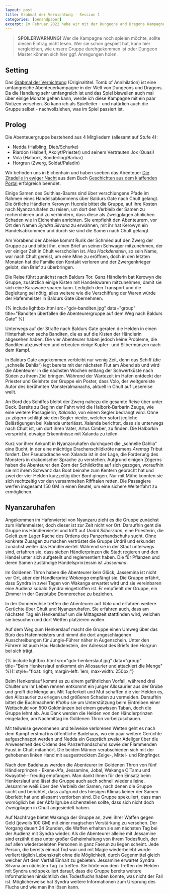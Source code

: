 ```yaml
---
layout: post
title: Grabmal der Vernichtung - Session 1
categories: [penandpaper]
excerpt: Im Februar 2022 habe wir mit der Dungeons and Dragons Kampagne Grabmal der Vernichtung angefangen. Dies ist der Spielbericht der ersten Session.
---
```




> **SPOILERWARNUNG!** Wer die Kampagne noch spielen möchte, sollte diesen Eintrag nicht lesen. Wer sie schon gespielt hat, kann hier vergleichen, wie unsere Gruppe durchgekommen ist oder Dungeon Master können sich hier ggf. Anregungen holen.

## Setting

Das [Grabmal der Vernichtung](https://www.dnddeutsch.de/grabmal-der-vernichtung/) (Originaltitel: Tomb of Annihilation) ist eine umfangreiche Abenteuerkampagne in der Welt von Dungeons und Dragons. Da die Handlung sehr umfangreich ist und das Spiel bisweilen auch mal über einige Monate gehen kann, werde ich diese Kampagne mit ein paar Notizen versehen. So kann ich als Spielleiter - und natürlich auch die Gruppe selbst - nachvollziehen, was im Spiel passiert ist.

## Prolog

Die Abenteuergruppe bestehend aus 4 Mitgliedern (allesamt auf Stufe 4):

- Nedda (Halbling, Dieb/Schurke)
- Riardon (Halbelf, Akolyt/Priester) und seinem Vertrauten Jox (Quasi)
- Vola (Halbork, Sonderling/Barbar)
- Horgrun (Zwerg, Soldat/Paladin)

Wir befinden uns in Eichenhain und haben soeben das Abenteuer [Die Zitadelle in ewiger Nacht](https://www.dnddeutsch.de/die-zitadelle-in-ewiger-nacht/) aus dem Buch [Geschichten aus dem klaffenden Portal](https://www.dnddeutsch.de/geschichten-aus-dem-klaffenden-portal/) erfolgreich beendet.

Einige Samen des Gulthias-Baums sind über verschlungene Pfade im Rahmen eines Handelsabkommens über Baldurs Gate nach Chult gelangt. Die örtliche Händlerin Kerowyn Hucrele bittet die Gruppe, auf ihre Kosten nach Nyanzaruhafen zu reisen, um dort den Verbleib der Samen zu recherchieren und zu verhindern, dass diese als Zweigplagen ähnlichen Schaden wie in Eichenhain anrichten. Sie empfiehlt den Abenteurern, vor Ort den Namen _Syndra Silvana_ zu erwähnen, mit ihr hat Kerowyn ein Handelsabkommen und durch sie sind die Samen nach Chult gelangt.

Am Vorabend der Abreise kommt Rurik der Schmied auf den Zwerg der Gruppe zu und bittet ihn, einen Brief an seinen Schwager mitzunehmen, der vor einiger Zeit in Chult verschollen ist. _Hau Hackdenstein_, so sein Name, war nach Chult gereist, um eine Mine zu eröffnen, doch in den letzten Monaten hat die Familie den Kontakt verloren und der Zwergenkrieger gelobt, den Brief zu überbringen.

Die Reise führt zunächst nach Baldurs Tor. Ganz Händlerin bat Kerowyn die Gruppe, zusätzlich einige Kisten mit Handelswaren mitzunehmen, damit sie sich eine Karawane sparen kann. Lediglich den Transport und die Begleitung sei nötig, alles weitere wie die Verschiffung der Waren würde der Hafenmeister in Baldurs Gate übernehmen.

{% include lightbox.html src="gdv-banditen.jpg" data="group" title="Banditen überfallen die Abenteurergruppe auf dem Weg nach Baldurs Gate" %}

Unterwegs auf der Straße nach Baldurs Gate geraten die Helden in einen Hinterhalt von sechs Banditen, die es auf die Kisten der Händlerin abgesehen haben. Die vier Abenteurer haben jedoch keine Probleme, die Banditen abzuwehren und erbeuten einige Kupfer- und Silbermünzen nach dem Kampf.

In Baldurs Gate angekommen verbleibt nur wenig Zeit, denn das Schiff (die „schnelle Dahlia“) legt bereits mit der nächsten Flut am Abend ab und wird die Abenteurer in die nächsten Wochen entlang der Schwertküste nach Süden zu ihrem Ziel bringen. Während der Wartezeit im Hafen entdeckt der Priester und Gelehrte der Gruppe ein Poster, dass Volo, der weitgereiste Autor des berühmten Monsteralmanachs, aktuell in Chult auf Lesereise weilt.

An Bord des Schiffes bleibt der Zwerg nahezu die gesamte Reise über unter Deck. Bereits zu Beginn der Fahrt wird die Halbork-Barbarin Zeuge, wie eine weitere Passagierin, _Xalanda_, von einem Segler bedrängt wird. Ohne zu zögern schlägt sie den Segler nieder, welcher sofort jegliche Belästigungen bei Xalanda unterlässt. Xalanda berichtet, dass sie unterwegs nach Chult ist, um dort ihren Vater, Artus Cimber, zu finden. Die Halborkin verspricht, etwaige Erkenntnisse mit Xalanda zu teilen.

Kurz vor ihrer Ankunft in Nyanzaruhafen durchquert die „schnelle Dahlia“ eine Bucht, in der eine mächtige Drachenschildkröte namens _Aremag_ Tribut fordert. Der Pseudodrache von Xalanda ist in der Lage, die Forderung des Monsters in drakonischer Sprache zu verstehen. Aufgrund einigen Zögerns haben die Abenteurer den Zorn der Schildkröte auf sich gezogen, woraufhin sie mit ihrem Schwanz das Boot beinahe zum Kentern gebracht hat und zwei der vier Helden kurzzeitig über Bord gingen. Nur mit Mühe konnten sie sich rechtzeitig vor den versammelten Riffhaien retten. Die Passagiere werfen insgesamt 150 GM in einen Beutel, um eine sichere Weiterfahrt zu ermöglichen.

## Nyanzaruhafen

Angekommen im Hafenviertel von Nyanzaru zieht es die Gruppe zunächst zum Hafenmeister, doch dieser ist zur Zeit nicht vor Ort. Daraufhin geht die Gruppe ins Händlerviertel und trifft auf _Undril Silberzahn_, eine Priesterin, die Geleit zum Lager Rache des Ordens des Panzerhandschuhs sucht. Ohne konkrete Zusagen zu machen vertröstet die Gruppe Undril und erkundet zunächst weiter das Händlerviertel. Während sie in der Stadt unterwegs sind, erfahren sie, dass sieben Händlerprinzen die Stadt regieren und den Handel unter sich aufgeteilt und reglementiert haben. Die für Pflanzen und deren Samen zuständige Handelsprinzessin ist _Jassemina_.

Im Goldenen Thron haben die Abenteurer kein Glück, Jassemina ist nicht vor Ort, aber der Händlerprinz _Wakanga_ empfängt sie. Die Gruppe erfährt, dass Syndra in zwei Tagen von Wakanga erwartet wird und sie vereinbaren eine Audienz sobald Syndra eingetroffen ist. Er empfiehlt der Gruppe, ein Zimmer in der Gaststube Donnerechse zu beziehen.

In der Donnerechse treffen die Abenteurer auf _Volo_ und erfahren weitere Gerüchte über Chult und Nyanzaruhafen. Sie erfahren auch, dass am nächsten Tag ein Henkerslauf um die Mittagszeit stattfinden wird, welchen sie besuchen und dort Wetten platzieren wollen.

Auf dem Weg zum Henkerslauf macht die Gruppe einen Umweg über das Büro des Hafenmeisters und nimmt die dort angeschlagenen Ausschreibungen für Jungle-Führer näher in Augenschein. Unter den Führern ist auch Hau Hackdenstein, der Adressat des Briefs den Horgrun bei sich trägt.

{% include lightbox.html src="gdv-henkerslauf.jpg" data="group" title="Beim Henkerslauf entkommt ein Allosaurier und attackiert die Menge" %}{: style="float: right; margin-left: 1em; max-width: 250px;"}

Beim Henkerslauf kommt es zu einem gefährlichen Vorfall, während drei Chulter um ihr Leben rennen entkommt ein junger Allosaurier aus der Grube und greift die Menge an. Mit Tapferkeit und Mut schaffen die vier Helden es, den Allosaurier zu erlegen und größeren Schaden zu vermeiden. Daraufhin bittet die Buchmacherin _K’lahu_ sie um Unterstützung beim Eintreiben einer Wettschuld von 500 Goldmünzen bei einem gewissen Taban, doch die Gruppe lehnt ab. Aus Dank werden die Helden von den Händlerprinzen eingeladen, am Nachmittag im Goldenen Thron vorbeizuschauen.

Mit teilweise gewonnenen und teilweise verlorenen Wetten geht es nach dem Kampf erstmal ins öffentliche Badehaus, wo ein paar weitere Gerüchte aufgeschnappt werden und Nedda ein Gespräch zweier Adeliger über die Anwesenheit des Ordens des Panzerhandschuhs sowie der Flammenden Faust in Chult mitanhört. Die beiden Männer verabschieden sich mit der gehobenen linken Hand mit ausgestrecktem Zeige-, Mittel- und Ringfinger.

Nach dem Badehaus werden die Abenteurer im Goldenen Thron von fünf Händlerprinzen - Ekene-Afa, Jessamine, Jobal, Wakanga O’Tamu und Kwayothé  - freudig empfangen. Man dankt ihnen für den Einsatz beim Henkerslauf und lässt die Gruppe auch auch schnell wieder alleine. Jessamine weiß über den Verbleib der Samen, nach denen die Gruppe sucht und berichtet, dass aufgrund des hiesigen Klimas keiner der Samen überlebt hat und allesamt verdorben sind. Die Gruppe spekuliert, dass man womöglich bei der Abfallgrube sicherstellen sollte, dass sich nicht doch Zweigplagen in Chult angesiedelt haben.

Auf Nachfrage bietet Wakanga der Gruppe an, zwei ihrer Waffen gegen Geld (jeweils 100 GM) mit einer magischen Verstärkung zu versehen. Der Vorgang dauert 24 Stunden, die Waffen erhalten sie am nächsten Tag bei der Audienz mit Syndra wieder. Als die Abenteurer alleine mit Jessamine sind erzählt diese unter großer Geheimhaltung von ihrem Todesfluch, der auf allen wiederbelebten Personen in ganz Faerun zu liegen scheint. Jede Person, die bereits einmal Tod war und mit Magie wiederbelebt wurde verliert täglich Lebenskraft ohne die Möglichkeit, durch Gegenmittel gleich welcher Art dem Verfall Einhalt zu gebieten. Jessamine erwartet Syndra Silvana am nächsten Tag zu treffen. Sie hörte von dem Treffen der Helden mit Syndra und spekuliert darauf, dass die Gruppe bereits weitere Informationen hinsichtlich des Todesfluchs haben könnte, was nicht der Fall ist. Möglicherweise hat Syndra weitere Informationen zum Ursprung des Fluchs und wie man ihn lösen kann.
